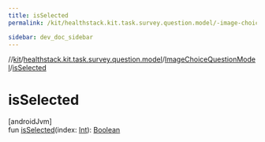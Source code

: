 ```yaml
---
title: isSelected
permalink: /kit/healthstack.kit.task.survey.question.model/-image-choice-question-model/is-selected.html

sidebar: dev_doc_sidebar
---
```

//[kit](../../../kit.html)/[healthstack.kit.task.survey.question.model](../index.html)/[ImageChoiceQuestionModel](index.html)/[isSelected](is-selected.html)



# isSelected



[androidJvm]\
fun [isSelected](is-selected.html)(index: [Int](https://kotlinlang.org/api/latest/jvm/stdlib/kotlin/-int/index.html)): [Boolean](https://kotlinlang.org/api/latest/jvm/stdlib/kotlin/-boolean/index.html)




